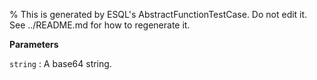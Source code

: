 % This is generated by ESQL's AbstractFunctionTestCase. Do not edit it. See ../README.md for how to regenerate it.

**Parameters**

`string`
:   A base64 string.

